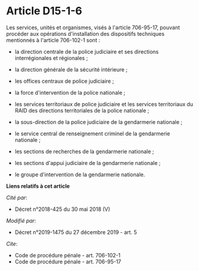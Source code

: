 # Article D15-1-6

Les services, unités et organismes, visés à l'article 706-95-17, pouvant procéder aux opérations d'installation des
dispositifs techniques mentionnés à l'article 706-102-1 sont :

- la direction centrale de la police judiciaire et ses directions interrégionales et régionales ;

- la direction générale de la sécurité intérieure ;

- les offices centraux de police judiciaire ;

- la force d'intervention de la police nationale ;

- les services territoriaux de police judiciaire et les services territoriaux du RAID des directions territoriales de la
police nationale ;

- la sous-direction de la police judiciaire de la gendarmerie nationale ;

- le service central de renseignement criminel de la gendarmerie nationale ;

- les sections de recherches de la gendarmerie nationale ;

- les sections d'appui judiciaire de la gendarmerie nationale ;

- le groupe d'intervention de la gendarmerie nationale.

**Liens relatifs à cet article**

_Cité par_:

  - Décret n°2018-425 du 30 mai 2018 (V)

_Modifié par_:

  - Décret n°2019-1475 du 27 décembre 2019 - art. 5

_Cite_:

  - Code de procédure pénale - art. 706-102-1
  - Code de procédure pénale - art. 706-95-17
